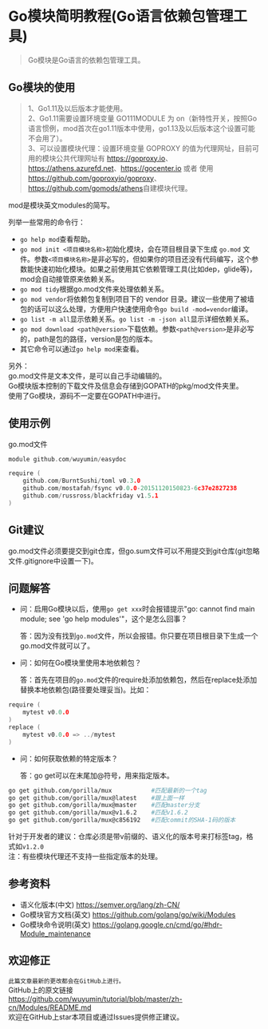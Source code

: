 # Go模块简明教程(Go语言依赖包管理工具)

> Go模块是Go语言的依赖包管理工具。

## Go模块的使用
> 1、Go1.11及以后版本才能使用。  
2、Go1.11需要设置环境变量 GO111MODULE 为 on（新特性开关，按照Go语言惯例，mod首次在go1.11版本中使用，go1.13及以后版本这个设置可能不会用了）。  
3、可以设置模块代理：设置环境变量 GOPROXY 的值为代理网址，目前可用的模块公共代理网址有 <https://goproxy.io>、<https://athens.azurefd.net>、<https://gocenter.io> 或者 使用<https://github.com/goproxyio/goproxy>、<https://github.com/gomods/athens>自建模块代理。  

mod是模块英文modules的简写。

列举一些常用的命令行：

- `go help mod`查看帮助。
- `go mod init <项目模块名称>`初始化模块，会在项目根目录下生成 `go.mod` 文件。参数`<项目模块名称>`是非必写的，但如果你的项目还没有代码编写，这个参数能快速初始化模块。如果之前使用其它依赖管理工具(比如dep，glide等)，mod会自动接管原来依赖关系。
- `go mod tidy`根据go.mod文件来处理依赖关系。
- `go mod vendor`将依赖包复制到项目下的 vendor 目录。建议一些使用了被墙包的话可以这么处理，方便用户快速使用命令`go build -mod=vendor`编译。
- `go list -m all`显示依赖关系。`go list -m -json all`显示详细依赖关系。
- `go mod download <path@version>`下载依赖。参数`<path@version>`是非必写的，path是包的路径，version是包的版本。
- 其它命令可以通过`go help mod`来查看。

另外：  
go.mod文件是文本文件，是可以自己手动编辑的。  
Go模块版本控制的下载文件及信息会存储到GOPATH的pkg/mod文件夹里。  
使用了Go模块，源码不一定要在GOPATH中进行。  

## 使用示例
go.mod文件
```go
module github.com/wuyumin/easydoc

require (
	github.com/BurntSushi/toml v0.3.0
	github.com/mostafah/fsync v0.0.0-20151120150823-6c37e2827238
	github.com/russross/blackfriday v1.5.1
)
```

## Git建议
go.mod文件必须要提交到git仓库，但go.sum文件可以不用提交到git仓库(git忽略文件.gitignore中设置一下)。

## 问题解答
- 问：启用Go模块以后，使用`go get xxx`时会报错提示"go: cannot find main module; see 'go help modules'"，这个是怎么回事？  
  
  答：因为没有找到`go.mod`文件，所以会报错。你只要在项目根目录下生成一个go.mod文件就可以了。

- 问：如何在Go模块里使用本地依赖包？  
  
  答：首先在项目的`go.mod`文件的require处添加依赖包，然后在replace处添加替换本地依赖包(路径要处理妥当)。比如：

```go
require (
	mytest v0.0.0
)
replace (
	mytest v0.0.0 => ../mytest
)
```

- 问：如何获取依赖的特定版本？  
  
  答：go get可以在末尾加@符号，用来指定版本。  

```bash
go get github.com/gorilla/mux           #匹配最新的一个tag
go get github.com/gorilla/mux@latest    #跟上面一样
go get github.com/gorilla/mux@master    #匹配master分支
go get github.com/gorilla/mux@v1.6.2    #匹配v1.6.2
go get github.com/gorilla/mux@c856192   #匹配commit的SHA-1码的版本
```

  针对于开发者的建议：仓库必须是带v前缀的、语义化的版本号来打标签tag，格式如`v1.2.0`  
  注：有些模块代理还不支持一些指定版本的处理。  

## 参考资料
- 语义化版本(中文) <https://semver.org/lang/zh-CN/>
- Go模块官方文档(英文) <https://github.com/golang/go/wiki/Modules>
- Go模块命令说明(英文) <https://golang.google.cn/cmd/go/#hdr-Module_maintenance>

## 欢迎修正
`此篇文章最新的更改都会在GitHub上进行。`  
GitHub上的原文链接  
<https://github.com/wuyumin/tutorial/blob/master/zh-cn/Modules/README.md>  
欢迎在GitHub上star本项目或通过Issues提供修正建议。  